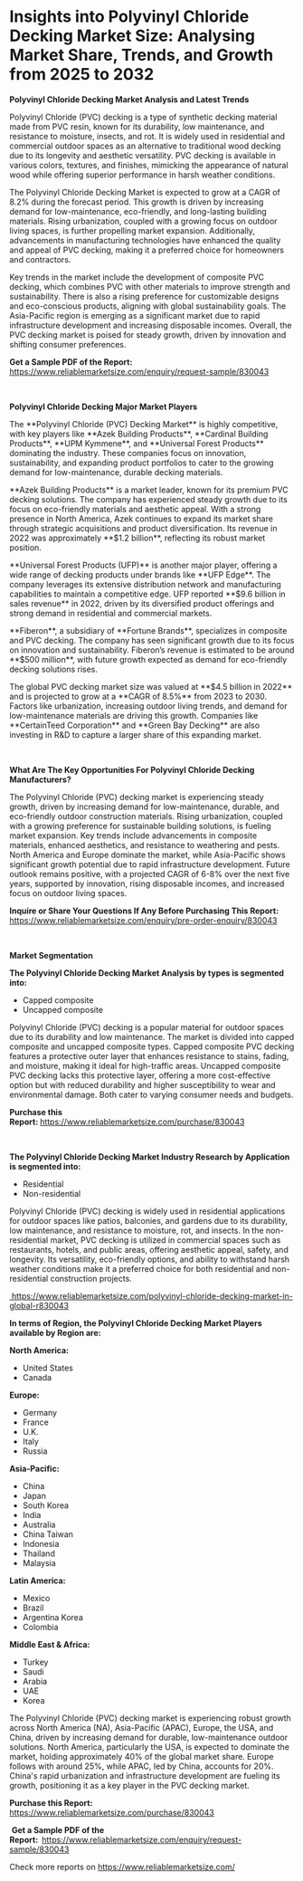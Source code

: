 <p><h1>Insights into Polyvinyl Chloride Decking Market Size: Analysing Market Share, Trends, and Growth from 2025 to 2032</h1></p><p><strong>Polyvinyl Chloride Decking Market Analysis and Latest Trends</strong></p>
<p><p>Polyvinyl Chloride (PVC) decking is a type of synthetic decking material made from PVC resin, known for its durability, low maintenance, and resistance to moisture, insects, and rot. It is widely used in residential and commercial outdoor spaces as an alternative to traditional wood decking due to its longevity and aesthetic versatility. PVC decking is available in various colors, textures, and finishes, mimicking the appearance of natural wood while offering superior performance in harsh weather conditions.</p><p>The Polyvinyl Chloride Decking Market is expected to grow at a CAGR of 8.2% during the forecast period. This growth is driven by increasing demand for low-maintenance, eco-friendly, and long-lasting building materials. Rising urbanization, coupled with a growing focus on outdoor living spaces, is further propelling market expansion. Additionally, advancements in manufacturing technologies have enhanced the quality and appeal of PVC decking, making it a preferred choice for homeowners and contractors.</p><p>Key trends in the market include the development of composite PVC decking, which combines PVC with other materials to improve strength and sustainability. There is also a rising preference for customizable designs and eco-conscious products, aligning with global sustainability goals. The Asia-Pacific region is emerging as a significant market due to rapid infrastructure development and increasing disposable incomes. Overall, the PVC decking market is poised for steady growth, driven by innovation and shifting consumer preferences.</p></p>
<p><strong>Get a Sample PDF of the Report:&nbsp;</strong> <a href="https://www.reliablemarketsize.com/enquiry/request-sample/830043?utm_campaign=2247&utm_medium=2&utm_source=Github&utm_content=ia&utm_term=26012025&utm_id=polyvinyl-chloride-decking">https://www.reliablemarketsize.com/enquiry/request-sample/830043</a></p>
<p>&nbsp;</p>
<p><strong>Polyvinyl Chloride Decking Major Market Players</strong></p>
<p><p>The **Polyvinyl Chloride (PVC) Decking Market** is highly competitive, with key players like **Azek Building Products**, **Cardinal Building Products**, **UPM Kymmene**, and **Universal Forest Products** dominating the industry. These companies focus on innovation, sustainability, and expanding product portfolios to cater to the growing demand for low-maintenance, durable decking materials.</p><p>**Azek Building Products** is a market leader, known for its premium PVC decking solutions. The company has experienced steady growth due to its focus on eco-friendly materials and aesthetic appeal. With a strong presence in North America, Azek continues to expand its market share through strategic acquisitions and product diversification. Its revenue in 2022 was approximately **$1.2 billion**, reflecting its robust market position.</p><p>**Universal Forest Products (UFP)** is another major player, offering a wide range of decking products under brands like **UFP Edge**. The company leverages its extensive distribution network and manufacturing capabilities to maintain a competitive edge. UFP reported **$9.6 billion in sales revenue** in 2022, driven by its diversified product offerings and strong demand in residential and commercial markets.</p><p>**Fiberon**, a subsidiary of **Fortune Brands**, specializes in composite and PVC decking. The company has seen significant growth due to its focus on innovation and sustainability. Fiberon’s revenue is estimated to be around **$500 million**, with future growth expected as demand for eco-friendly decking solutions rises.</p><p>The global PVC decking market size was valued at **$4.5 billion in 2022** and is projected to grow at a **CAGR of 8.5%** from 2023 to 2030. Factors like urbanization, increasing outdoor living trends, and demand for low-maintenance materials are driving this growth. Companies like **CertainTeed Corporation** and **Green Bay Decking** are also investing in R&D to capture a larger share of this expanding market.</p></p>
<p>&nbsp;</p>
<p><strong>What Are The Key Opportunities For Polyvinyl Chloride Decking Manufacturers?</strong></p>
<p><p>The Polyvinyl Chloride (PVC) decking market is experiencing steady growth, driven by increasing demand for low-maintenance, durable, and eco-friendly outdoor construction materials. Rising urbanization, coupled with a growing preference for sustainable building solutions, is fueling market expansion. Key trends include advancements in composite materials, enhanced aesthetics, and resistance to weathering and pests. North America and Europe dominate the market, while Asia-Pacific shows significant growth potential due to rapid infrastructure development. Future outlook remains positive, with a projected CAGR of 6-8% over the next five years, supported by innovation, rising disposable incomes, and increased focus on outdoor living spaces.</p></p>
<p><strong>Inquire or Share Your Questions If Any Before Purchasing This Report:</strong> <a href="https://www.reliablemarketsize.com/enquiry/pre-order-enquiry/830043?utm_campaign=2247&utm_medium=2&utm_source=Github&utm_content=ia&utm_term=26012025&utm_id=polyvinyl-chloride-decking">https://www.reliablemarketsize.com/enquiry/pre-order-enquiry/830043</a></p>
<p>&nbsp;</p>
<p><strong>Market Segmentation</strong></p>
<p><strong>The Polyvinyl Chloride Decking Market Analysis by types is segmented into:</strong></p>
<p><ul><li>Capped composite</li><li>Uncapped composite</li></ul></p>
<p><p>Polyvinyl Chloride (PVC) decking is a popular material for outdoor spaces due to its durability and low maintenance. The market is divided into capped composite and uncapped composite types. Capped composite PVC decking features a protective outer layer that enhances resistance to stains, fading, and moisture, making it ideal for high-traffic areas. Uncapped composite PVC decking lacks this protective layer, offering a more cost-effective option but with reduced durability and higher susceptibility to wear and environmental damage. Both cater to varying consumer needs and budgets.</p></p>
<p><strong>Purchase this Report:&nbsp;</strong><a href="https://www.reliablemarketsize.com/purchase/830043?utm_campaign=2247&utm_medium=2&utm_source=Github&utm_content=ia&utm_term=26012025&utm_id=polyvinyl-chloride-decking">https://www.reliablemarketsize.com/purchase/830043</a></p>
<p>&nbsp;</p>
<p><strong>The Polyvinyl Chloride Decking Market Industry Research by Application is segmented into:</strong></p>
<p><ul><li>Residential</li><li>Non-residential</li></ul></p>
<p><p>Polyvinyl Chloride (PVC) decking is widely used in residential applications for outdoor spaces like patios, balconies, and gardens due to its durability, low maintenance, and resistance to moisture, rot, and insects. In the non-residential market, PVC decking is utilized in commercial spaces such as restaurants, hotels, and public areas, offering aesthetic appeal, safety, and longevity. Its versatility, eco-friendly options, and ability to withstand harsh weather conditions make it a preferred choice for both residential and non-residential construction projects.</p></p>
<p><a href="https://www.reliablemarketsize.com/polyvinyl-chloride-decking-market-in-global-r830043?utm_campaign=2247&utm_medium=2&utm_source=Github&utm_content=ia&utm_term=26012025&utm_id=polyvinyl-chloride-decking">&nbsp;https://www.reliablemarketsize.com/polyvinyl-chloride-decking-market-in-global-r830043</a></p>
<p><strong>In terms of Region, the Polyvinyl Chloride Decking Market Players available by Region are:</strong></p>
<p>
    <p> <strong> North America: </strong>
        <ul>
            <li>United States</li>
            <li>Canada</li>
        </ul>
        </p> 
    <p> <strong> Europe: </strong>
        <ul>
            <li>Germany</li>
            <li>France</li>
            <li>U.K.</li>
            <li>Italy</li>
            <li>Russia</li>
        </ul>
        </p> 
    <p> <strong> Asia-Pacific: </strong>
        <ul>
            <li>China</li>
            <li>Japan</li>
            <li>South Korea</li>
            <li>India</li>
            <li>Australia</li>
            <li>China Taiwan</li>
            <li>Indonesia</li>
            <li>Thailand</li>
            <li>Malaysia</li>
        </ul>
        </p> 
    <p> <strong> Latin America: </strong>
        <ul>
            <li>Mexico</li>
            <li>Brazil</li>
            <li>Argentina Korea</li>
            <li>Colombia</li>
        </ul>
        </p> 
    <p> <strong> Middle East & Africa: </strong>
        <ul>
            <li>Turkey</li>
            <li>Saudi</li>
            <li>Arabia</li>
            <li>UAE</li>
            <li>Korea</li>
        </ul>
    </p>
    </p>
<p><p>The Polyvinyl Chloride (PVC) decking market is experiencing robust growth across North America (NA), Asia-Pacific (APAC), Europe, the USA, and China, driven by increasing demand for durable, low-maintenance outdoor solutions. North America, particularly the USA, is expected to dominate the market, holding approximately 40% of the global market share. Europe follows with around 25%, while APAC, led by China, accounts for 20%. China's rapid urbanization and infrastructure development are fueling its growth, positioning it as a key player in the PVC decking market.</p></p>
<p><strong>Purchase this Report: </strong><a href="https://www.reliablemarketsize.com/purchase/830043?utm_campaign=2247&utm_medium=2&utm_source=Github&utm_content=ia&utm_term=26012025&utm_id=polyvinyl-chloride-decking">https://www.reliablemarketsize.com/purchase/830043</a></p>
<p>&nbsp;<strong>Get a Sample PDF of the Report:&nbsp;&nbsp;</strong><a href="https://www.reliablemarketsize.com/enquiry/request-sample/830043?utm_campaign=2247&utm_medium=2&utm_source=Github&utm_content=ia&utm_term=26012025&utm_id=polyvinyl-chloride-decking">https://www.reliablemarketsize.com/enquiry/request-sample/830043</a></p>
<p><strong></strong></p>
<p>Check more reports on <a href="https://www.reliablemarketsize.com/?utm_campaign=2247&utm_medium=2&utm_source=Github&utm_content=ia&utm_term=26012025&utm_id=polyvinyl-chloride-decking">https://www.reliablemarketsize.com/</a></p>